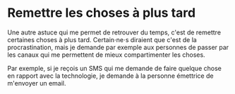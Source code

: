 # Remettre les choses à plus tard

Une autre astuce qui me permet de retrouver du temps, c'est de remettre certaines choses à plus tard. Certain⋅ne⋅s diraient que c'est de la procrastination, mais je demande par exemple aux personnes de passer par les canaux qui me permettent de mieux compartimenter les choses.

Par exemple, si je reçois un SMS qui me demande de faire quelque chose en rapport avec la technologie, je demande à la personne émettrice de m'envoyer un email.